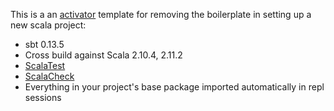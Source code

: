 This is a an [activator](https://typesafe.com/activator) template for removing
the boilerplate in setting up a new scala project:

* sbt 0.13.5
* Cross build against Scala 2.10.4, 2.11.2
* [ScalaTest](http://www.scalatest.org/)
* [ScalaCheck](http://www.scalacheck.org/)
* Everything in your project's base package imported automatically in repl sessions
